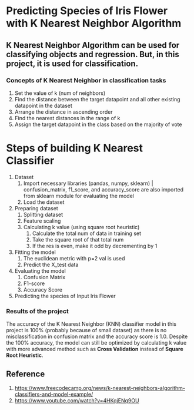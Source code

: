 # Predicting Species of Iris Flower with K Nearest Neighbor Algorithm

## K Nearest Neighbor Algorithm can be used for classifying objects and regression. But, in this project, it is used for classification.

### Concepts of K Nearest Neighbor in classification tasks
1. Set the value of k (num of neighbors)
2. Find the distance between the target datapoint and all other existing datapoint in the dataset
3. Arrange the distance in ascending order
4. Find the nearest distances in the range of k
5. Assign the target datapoint in the class based on the majority of vote 

# Steps of building K Nearest Classifier 
1. Dataset
   1. Import necessary libraries (pandas, numpy, sklearn) | confusion_matrix, f1_score, and accuracy_score are also imported from sklearn module for evaluating the model
   2. Load the dataset
2. Preparing dataset
   1. Splitting dataset
   2. Feature scaling
   3. Calculating k value (using square root heuristic)
      1. Calculate the total num of data in training set
      2. Take the square root of that total num
      3. If the res is even, make it odd by decrementing by 1
3. Fitting the model
   1. The euclidean metric with p=2 val is used
   2. Predict the X_test data
4. Evaluating the model
   1. Confusion Matrix
   2. F1-score
   3. Accuracy Score
5. Predicting the species of Input Iris Flower
   
### Results of the project
The accuracy of the K Nearest Neighbor (KNN) classifier model in this project is 100% (probably because of small dataset) as there is no misclassification in confusion matrix and the accuracy score is 1.0. Despite the 100% accuracy, the model can still be optimized by calculating k value with more advanced method such as **Cross Validation** instead of **Square Root Heuristic**.

## Reference
1. https://www.freecodecamp.org/news/k-nearest-neighbors-algorithm-classifiers-and-model-example/
2. https://www.youtube.com/watch?v=4HKqjENq9OU
